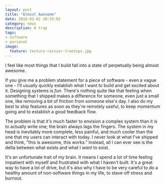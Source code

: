 ```yaml
---
layout: post
title: "Almost Awesome"
date: 2016-02-02 10:35:02
category: news
description: A trap
tags:
- software
- personal
image:
  feature: texture-rainier-treetops.jpg
---
```


I feel like most things that I build fall into a state of perpetually being almost awesome.

If you give me a problem statement for a piece of software - even a vague one - I'll usually quickly establish what I want to build and get excited about it. Designing systems is *fun*. There's nothing quite like that feeling when something that I shipped makes a difference for someone, even just a small one, like removing a bit of friction from someone else's day. I also do my best to ship features as soon as they're remotely useful, to keep momentum going and to establish a good feedback flow.

The problem is that it's much faster to envision a complex system than it is to actually write one; the brain always lags the fingers. The system in my head is inevitably more complete, less painful, and much cooler than the one that my users can interact with today. I never look at what I've shipped and think, "this is awesome, this works." Instead, all I can ever see is the delta between what exists and what I *want* to exist.

It's an unfortunate trait of my brain. It means I spend a lot of time feeling impatient with myself and frustrated with what I haven't built. It's a great way to have a lot of drive, but it's also why I have to be very careful to do a healthy amount of non-software things in my life, to stave off stress and burnout.
